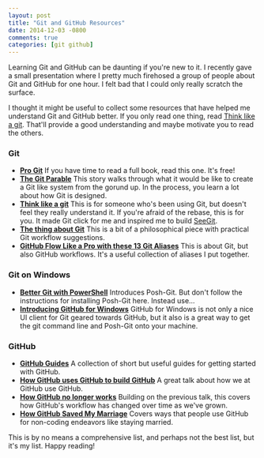 ```yaml
---
layout: post
title: "Git and GitHub Resources"
date: 2014-12-03 -0800
comments: true
categories: [git github]
---
```


Learning Git and GitHub can be daunting if you're new to it. I recently gave a small presentation where I pretty much firehosed a group of people about Git and GitHub for one hour. I felt bad that I could only really scratch the surface.

I thought it might be useful to collect some resources that have helped me understand Git and GitHub better. If you only read one thing, read [Think like a git](http://think-like-a-git.net/). That'll provide a good understanding and maybe motivate you to read the others.

### Git

* __[Pro Git](http://git-scm.com/book/en/v2)__ If you have time to read a full book, read this one. It's free!
* __[The Git Parable](http://tom.preston-werner.com/2009/05/19/the-git-parable.html)__ This story walks through what it would be like to create a Git like system from the gorund up. In the process, you learn a lot about how Git is designed.
* __[Think like a git](http://think-like-a-git.net/)__ This is for someone who's been using Git, but doesn't feel they really understand it. If you're afraid of the rebase, this is for you. It made Git click for me and inspired me to build [SeeGit](https://github.com/haacked/seegit).
* __[The thing about Git](http://tomayko.com/writings/the-thing-about-git)__ This is a bit of a philosophical piece with practical Git workflow suggestions.
* __[GitHub Flow Like a Pro with these 13 Git Aliases](http://haacked.com/archive/2014/07/28/github-flow-aliases/)__ This is about Git, but also GitHub workflows. It's a useful collection of aliases I put together.

### Git on Windows

* __[Better Git with PowerShell](http://haacked.com/archive/2011/12/13/better-git-with-powershell.aspx/)__ Introduces Posh-Git. But don't follow the instructions for installing Posh-Git here. Instead use...
* __[Introducing GitHub for Windows](http://haacked.com/archive/2012/05/21/introducing-github-for-windows.aspx/)__ GitHub for Windows is not only a nice UI client for Git geared towards GitHub, but it also is a great way to get the git command line and Posh-Git onto your machine.

### GitHub

* __[GitHub Guides](https://guides.github.com/)__ A collection of short but useful guides for getting started with GitHub.
* __[How GitHub uses GitHub to build GitHub](http://zachholman.com/talk/how-github-uses-github-to-build-github/)__ A great talk about how we at GitHub use GitHub.
* __[How GitHub no longer works](http://zachholman.com/talk/how-github-no-longer-works/)__ Building on the previous talk, this covers how GitHub's workflow has changed over time as we've grown.
* __[How GitHub Saved My Marriage](http://haacked.com/archive/2014/06/30/github-issues-saved-my-marriage/)__ Covers ways that people use GitHub for non-coding endeavors like staying married.

This is by no means a comprehensive list, and perhaps not the best list, but it's my list. Happy reading!
